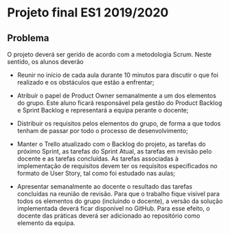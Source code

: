 # Projeto final ES1 2019/2020
## Problema
O projeto deverá ser gerido de acordo com a metodologia Scrum. Neste sentido, os alunos deverão

- Reunir no início de cada aula durante 10 minutos para discutir o que foi realizado e os obstáculos que estão a enfrentar;

- Atribuír o papel de Product Owner semanalmente a um dos elementos do grupo. Este aluno ficará responsável pela gestão do Product Backlog e Sprint Backlog e representará a equipa perante o docente;

- Distribuir os requisitos pelos elementos do grupo, de forma a que todos tenham de passar por todo o processo de desenvolvimento;

- Manter o Trello atualizado com o Backlog do projeto, as tarefas do próximo Sprint, as tarefas do Sprint Atual, as tarefas em revisão pelo docente e as tarefas concluídas. As tarefas associadas à implementação de requisitos devem ter os requisitos especificados no formato de User Story, tal como foi estudado nas aulas;

- Apresentar semanalmente ao docente o resultado das tarefas concluídas na reunião de revisão. Para que o trabalho fique visível para todos os elementos do grupo (incluindo o docente), a versão da solução implementada deverá ficar disponível no GitHub. Para esse efeito, o docente das práticas deverá ser adicionado ao repositório como elemento da equipa.
